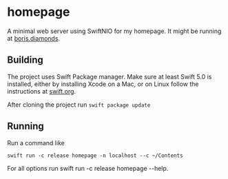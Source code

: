 # homepage
A minimal web server using SwiftNIO for my homepage. It might be running at [boris.diamonds](http://boris.diamonds).

## Building
The project uses Swift Package manager.
Make sure at least Swift 5.0 is installed, either by installing Xcode on a Mac, or on Linux follow the instructions at
[swift.org](https://swift.org/download/#releases).

After cloning the project run
`swift package update`

## Running
Run a command like

`swift run -c release homepage -n localhost --c ~/Contents`

For all options run swift run -c release homepage --help.

